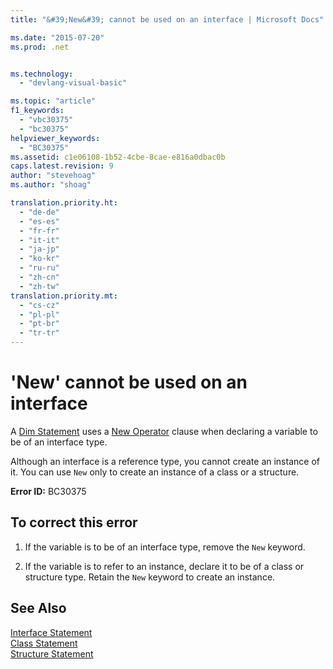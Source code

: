 ```yaml
---
title: "&#39;New&#39; cannot be used on an interface | Microsoft Docs"

ms.date: "2015-07-20"
ms.prod: .net


ms.technology: 
  - "devlang-visual-basic"

ms.topic: "article"
f1_keywords: 
  - "vbc30375"
  - "bc30375"
helpviewer_keywords: 
  - "BC30375"
ms.assetid: c1e06108-1b52-4cbe-8cae-e816a0dbac0b
caps.latest.revision: 9
author: "stevehoag"
ms.author: "shoag"

translation.priority.ht: 
  - "de-de"
  - "es-es"
  - "fr-fr"
  - "it-it"
  - "ja-jp"
  - "ko-kr"
  - "ru-ru"
  - "zh-cn"
  - "zh-tw"
translation.priority.mt: 
  - "cs-cz"
  - "pl-pl"
  - "pt-br"
  - "tr-tr"
---
```

# &#39;New&#39; cannot be used on an interface
A [Dim Statement](../../visual-basic/language-reference/statements/dim-statement.md) uses a [New Operator](../../visual-basic/language-reference/operators/new-operator.md) clause when declaring a variable to be of an interface type.  
  
 Although an interface is a reference type, you cannot create an instance of it. You can use `New` only to create an instance of a class or a structure.  
  
 **Error ID:** BC30375  
  
## To correct this error  
  
1.  If the variable is to be of an interface type, remove the `New` keyword.  
  
2.  If the variable is to refer to an instance, declare it to be of a class or structure type. Retain the `New` keyword to create an instance.  
  
## See Also  
 [Interface Statement](../../visual-basic/language-reference/statements/interface-statement.md)   
 [Class Statement](../../visual-basic/language-reference/statements/class-statement.md)   
 [Structure Statement](../../visual-basic/language-reference/statements/structure-statement.md)